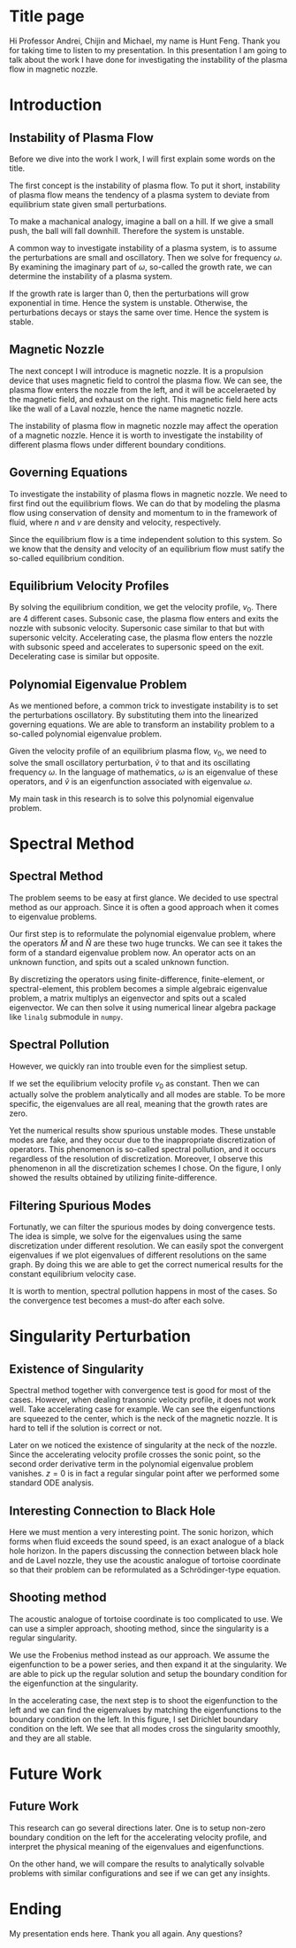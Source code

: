 # Title page
Hi Professor Andrei, Chijin and Michael, my name is Hunt Feng. Thank you for taking time to listen to my presentation. In this presentation I am going to talk about the work I have done for investigating the instability of the plasma flow in magnetic nozzle.

# Introduction
## Instability of Plasma Flow
Before we dive into the work I work, I will first explain some words on the title.  

The first concept is the instability of plasma flow. To put it short, instability of plasma flow means the tendency of a plasma system to deviate from equilibrium state given small perturbations.

To make a machanical analogy, imagine a ball on a hill. If we give a small push, the ball will fall downhill. Therefore the system is unstable.

A common way to investigate instability of a plasma system, is to assume the perturbations are small and oscillatory. Then we solve for frequency $\omega$. By examining the imaginary part of $\omega$, so-called the growth rate, we can determine the instability of a plasma system.

If the growth rate is larger than 0, then the perturbations will grow exponential in time. Hence the system is unstable. Otherwise, the perturbations decays or stays the same over time. Hence the system is stable.

## Magnetic Nozzle
The next concept I will introduce is magnetic nozzle. It is a propulsion device that uses magnetic field to control the plasma flow. We can see, the plasma flow enters the nozzle from the left, and it will be acceleraeted by the magnetic field, and exhaust on the right. This magnetic field here acts like the wall of a Laval nozzle, hence the name magnetic nozzle.

The instability of plasma flow in magnetic nozzle may affect the operation of a magnetic nozzle. Hence it is worth to investigate the instability of different plasma flows under different boundary conditions.  

## Governing Equations
To investigate the instability of plasma flows in magnetic nozzle. We need to first find out the equilibrium flows. We can do that by modeling the plasma flow using conservation of density and momentum to in the framework of fluid, where $n$ and $v$ are density and velocity, respectively.

Since the equilibrium flow is a time independent solution to this system. So we know that the density and velocity of an equilibrium flow must satify the so-called equilibrium condition. 

## Equilibrium Velocity Profiles
By solving the equilibrium condition, we get the velocity profile, $v_0$. There are 4 different cases. Subsonic case, the plasma flow enters and exits the nozzle with subsonic velocity. Supersonic case similar to that but with supersonic velcity. Accelerating case, the plasma flow enters the nozzle with subsonic speed and accelerates to supersonic speed on the exit. Decelerating case is similar but opposite.    

## Polynomial Eigenvalue Problem
As we mentioned before, a common trick to investigate instability is to set the perturbations oscillatory. By substituting them into the linearized governing equations. We are able to transform an instability problem to a so-called polynomial eigenvalue problem. 

Given the velocity profile of an equilibrium plasma flow, $v_0$, we need to solve the small oscillatory perturbation, $\tilde{v}$ to that and its oscillating frequency $\omega$. In the language of mathematics, $\omega$ is an eigenvalue of these operators, and $\tilde{v}$ is an eigenfunction associated with eigenvalue $\omega$. 

My main task in this research is to solve this polynomial eigenvalue problem.

# Spectral Method
## Spectral Method
The problem seems to be easy at first glance. We decided to use spectral method as our approach. Since it is often a good approach when it comes to eigenvalue problems. 

Our first step is to reformulate the polynomial eigenvalue problem, where the operators $\hat{M}$ and $\hat{N}$ are these two huge truncks. We can see it takes the form of a standard eigenvalue problem now. An operator acts on an unknown function, and spits out a scaled unknown function.

By discretizing the operators using finite-difference, finite-element, or spectral-element, this problem becomes a simple algebraic eigenvalue problem, a matrix multiplys an eigenvector and spits out a scaled eigenvector. We can then solve it using numerical linear algebra package like `linalg` submodule in `numpy`.  

## Spectral Pollution
However, we quickly ran into trouble even for the simpliest setup.

If we set the equilibrium velocity profile $v_0$ as constant. Then we can actually solve the problem analytically and all modes are stable. To be more specific, the eigenvalues are all real, meaning that the growth rates are zero.

Yet the numerical results show spurious unstable modes. These unstable modes are fake, and they occur due to the inappropriate discretization of operators. This phenomenon is so-called spectral pollution, and it occurs regardless of the resolution of discretization. Moreover, I observe this phenomenon in all the discretization schemes I chose. On the figure, I only showed the results obtained by utilizing finite-difference.

## Filtering Spurious Modes
Fortunatly, we can filter the spurious modes by doing convergence tests. The idea is simple, we solve for the eigenvalues using the same discretization under different resolution. We can easily spot the convergent eigenvalues if we plot eigenvalues of different resolutions on the same graph. By doing this we are able to get the correct numerical results for the constant equilibrium velocity case. 

It is worth to mention, spectral pollution happens in most of the cases. So the convergence test becomes a must-do after each solve.

# Singularity Perturbation
## Existence of Singularity
Spectral method together with convergence test is good for most of the cases. However, when dealing transonic velocity profile, it does not work well. Take accelerating case for example. We can see the eigenfunctions are squeezed to the center, which is the neck of the magnetic nozzle. It is hard to tell if the solution is correct or not.

Later on we noticed the existence of singularity at the neck of the nozzle. Since the accelerating velocity profile crosses the sonic point, so the second order derivative term in the polynomial eigenvalue problem vanishes. $z=0$ is in fact a regular singular point after we performed some standard ODE analysis.

## Interesting Connection to Black Hole
Here we must mention a very interesting point. The sonic horizon, which forms when fluid exceeds the sound speed, is an exact analogue of a black hole horizon. In the papers discussing the connection between black hole and de Lavel nozzle, they use the acoustic analogue of tortoise coordinate so that their problem can be reformulated as a Schr$\text{\"o}$dinger-type equation. 

## Shooting method
The acoustic analogue of tortoise coordinate is too complicated to use. We can use a simpler approach, shooting method, since the singularity is a regular singularity.

We use the Frobenius method instead as our approach. We assume the eigenfunction to be a power series, and then expand it at the singularity. We are able to pick up the regular solution and setup the boundary condition for the eigenfunction at the singularity.

In the accelerating case, the next step is to shoot the eigenfunction to the left and we can find the eigenvalues by matching the eigenfunctions to the boundary condition on the left. In this figure, I set Dirichlet boundary condition on the left. We see that all modes cross the singularity smoothly, and they are all stable.


# Future Work
## Future Work
This research can go several directions later. One is to setup non-zero boundary condition on the left for the accelerating velocity profile, and interpret the physical meaning of the eigenvalues and eigenfunctions.

On the other hand, we will compare the results to analytically solvable problems with similar configurations and see if we can get any insights.

# Ending
My presentation ends here. Thank you all again. Any questions?
